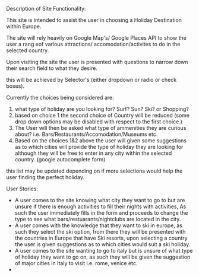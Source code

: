 


Description of Site Functionality:

This site is intended to assist the user in choosing a Holiday Destination within Europe.

The site will rely heavily on Google Map's/ Google Places API to show the user a rang eof various attractions/ accomodation/activites to do in the selected country.

Upon visiting the site the user is presented with questions to narrow down their search field to what they desire.

this will be achieved by Selector's (either dropdown or radio or check boxes).

Currently the choices being considered are:
1. what type of holiday are you looking for? Surf? Sun? Ski? or Shopping?
2. based on choice 1 the second choice of Country will be reduced (some drop down options may be disabled with respect to the first choice.)
3. The User will then be asked what type of ammenities they are curious about? i.e. Bars/Restaurants/Accomodation/Museums etc.
4. Based on the choices 1&2 above the user will given some suggestions as to which cities will provide the type of holiday they are looking for although they will be free to enter in any city within the selected country. (google autocomplete form)

this list may be updated depending on if more selections would help the user finding the perfect holiday.


User Stories:
* A user comes to the site knowing what city they want to go to but are unsure if there is enough activities to fill their nights with activities, As such the user immediately fills in the form and proceeds to change the type to see what bars/restuarants/nightclubs are located in the city.
* A user comes with the knowledge that they want to ski in europe, as such they select the ski option, from there they will be presented with the countries in Europe that have Ski resorts, upon selecting a country the user is given suggestions as to which cities would suit a ski holiday.
* A user comes to the site wanting to go to italy but is unsure of what type of holiday they want to go on, as such they will be given the suggestion of major cities in Italy to visit i.e. rome, venice etc.
* 



